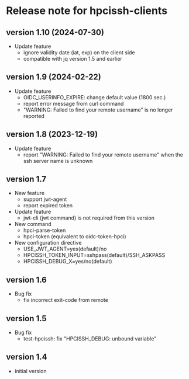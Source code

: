 # Release note for hpcissh-clients

## version 1.10 (2024-07-30)

- Update feature
  - ignore validity date (iat, exp) on the client side
  - compatible with jq version 1.5 and earlier 

## version 1.9 (2024-02-22)

- Update feature
  - OIDC_USERINFO_EXPIRE: change default value (1800 sec.)
  - report error message from curl command
  - "WARNING: Failed to find your remote username" is no longer reported

## version 1.8 (2023-12-19)

- Update feature
  - report "WARNING: Failed to find your remote username" when the ssh server name is unknown

## version 1.7

- New feature
  - support jwt-agent
  - report expired token
- Update feature
  - jwt-cli (jwt command) is not required from this version
- New command
  - hpci-parse-token
  - hpci-token (equivalent to oidc-token-hpci)
- New configuration directive
  - USE_JWT_AGENT=yes(default)/no
  - HPCISSH_TOKEN_INPUT=sshpass(default)/SSH_ASKPASS
  - HPCISSH_DEBUG_X=yes/no(default)

## version 1.6

- Bug fix
  - fix incorrect exit-code from remote

## version 1.5

- Bug fix
  - test-hpcissh: fix "HPCISSH_DEBUG: unbound variable"

## version 1.4

- initial version
